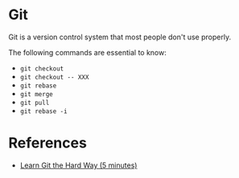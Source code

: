 # Git

Git is a version control system that most people don't use properly.

The following commands are essential to know:
* `git checkout`
* `git checkout -- XXX`
* `git rebase`
* `git merge`
* `git pull`
* `git rebase -i`

# References

* [Learn Git the Hard Way (5 minutes)](https://gist.github.com/receptor/d4ac8f5228faa40d5dee906ddb64b40e)
